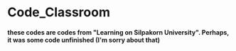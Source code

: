 # Code_Classroom
 
#### these codes are codes from "Learning on Silpakorn University". Perhaps, it was some code unfinished (I'm sorry about that)

